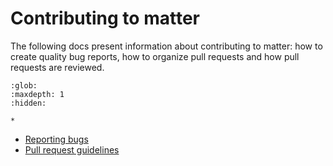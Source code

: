 # Contributing to matter

The following docs present information about contributing to matter: how to
create quality bug reports, how to organize pull requests and how pull requests
are reviewed.

```{toctree}
:glob:
:maxdepth: 1
:hidden:

*

```

-   [Reporting bugs](./BUG_REPORT.md)
-   [Pull request guidelines](./contributing/pull_request_guidelines.md)
